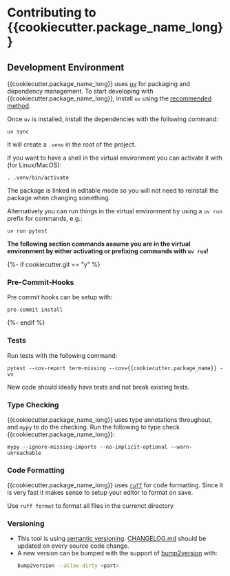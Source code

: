 # Contributing to {{cookiecutter.package_name_long}}

## Development Environment

{{cookiecutter.package_name_long}} uses [uv](https://docs.astral.sh/uv/) for packaging and
dependency management. To start developing with {{cookiecutter.package_name_long}}, install `uv`
using the [recommended method](https://docs.astral.sh/uv/#getting-started).

Once `uv` is installed, install the dependencies with the following command:

```
uv sync
```

It will create a `.venv` in the root of the project.

If you want to have a shell in the virtual environment you can activate it with (for Linux/MacOS):

```
. .venv/bin/activate
```

The package is linked in editable mode so you will not need to reinstall the package when changing something.

Alternatively you can run things in the virtual environment by using a `uv run` prefix for commands, e.g.:

```
uv run pytest
```

**The following section commands assume you are in the virtual environment by either activating or prefixing commands with `uv run`!**

{%- if cookiecutter.git == "y" %}

### Pre-Commit-Hooks

Pre commit hooks can be setup with:

```
pre-commit install
```

{%- endif %}

### Tests

Run tests with the following command:

```
pytest --cov-report term-missing --cov={{cookiecutter.package_name}} -vv
```

New code should ideally have tests and not break existing tests.

### Type Checking

{{cookiecutter.package_name_long}} uses type annotations throughout, and `mypy` to do the checking. Run the following to type check {{cookiecutter.package_name_long}}:

```
mypy --ignore-missing-imports --no-implicit-optional --warn-unreachable
```

### Code Formatting

{{cookiecutter.package_name_long}} uses [`ruff`](https://docs.astral.sh/ruff/) for code formatting.
Since it is very fast it makes sense to setup your editor to format on save.

Use `ruff format` to format all files in the currenct directory

### Versioning

- This tool is using [semantic versioning](https://semver.org/spec/v2.0.0.html). [CHANGELOG.md](./CHANGELOG.md) should be updated on every source code change.
- A new version can be bumped with the support of [bump2version](https://github.com/peritus/bumpversion) with:
  ```bash
  bump2version --allow-dirty <part>
  ```
